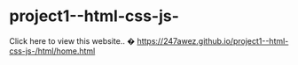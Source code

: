 # project1--html-css-js-

Click here to view this website..
�
https://247awez.github.io/project1--html-css-js-/html/home.html
